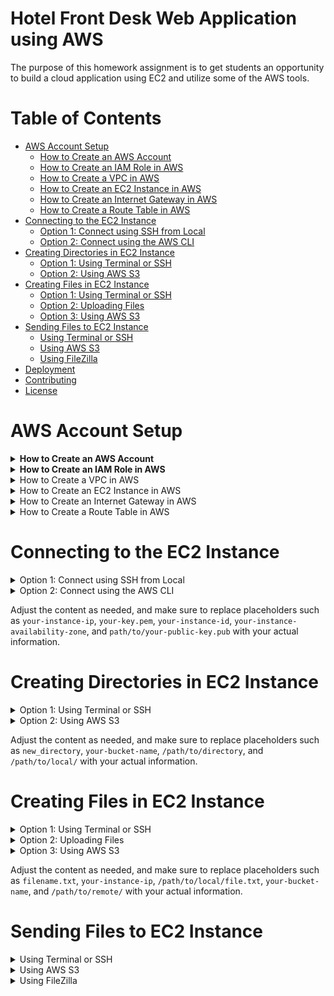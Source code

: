 # Hotel Front Desk Web Application using AWS 

The purpose of this homework assignment is to get students an opportunity to build a cloud application using EC2 and utilize some of the AWS tools.


# Table of Contents

- [AWS Account Setup](#aws-account-setup)
  - [How to Create an AWS Account](#how-to-create-an-aws-account)
  - [How to Create an IAM Role in AWS](#how-to-create-an-iam-role-in-aws)
  - [How to Create a VPC in AWS](#how-to-create-a-vpc-in-aws)
  - [How to Create an EC2 Instance in AWS](#how-to-create-an-ec2-instance-in-aws)
  - [How to Create an Internet Gateway in AWS](#how-to-create-an-internet-gateway-in-aws)
  - [How to Create a Route Table in AWS](#how-to-create-a-route-table-in-aws)
- [Connecting to the EC2 Instance](#connecting-to-the-ec2-instance)
  - [Option 1: Connect using SSH from Local](#option-1-connect-using-ssh-from-local)
  - [Option 2: Connect using the AWS CLI](#option-2-connect-using-the-aws-cli)
- [Creating Directories in EC2 Instance](#creating-directories-in-ec2-instance)
  - [Option 1: Using Terminal or SSH](#option-1-using-terminal-or-ssh)
  - [Option 2: Using AWS S3](#option-2-using-aws-s3)
- [Creating Files in EC2 Instance](#creating-files-in-ec2-instance)
  - [Option 1: Using Terminal or SSH](#option-1-using-terminal-or-ssh)
  - [Option 2: Uploading Files](#option-2-uploading-files)
  - [Option 3: Using AWS S3](#option-3-using-aws-s3)
- [Sending Files to EC2 Instance](#sending-files-to-ec2-instance)
  - [Using Terminal or SSH](#using-terminal-or-ssh)
  - [Using AWS S3](#using-aws-s3)
  - [Using FileZilla](#using-filezilla)
- [Deployment](#deployment)
- [Contributing](#contributing)
- [License](#license)



# AWS Account Setup

<details>
  <summary><strong>How to Create an AWS Account</strong></summary>

  Amazon Web Services (AWS) provides a robust cloud computing platform, and creating an AWS account is the first step to leverage its services. Follow the steps below to set up your AWS account:

  ### 1. Navigate to the AWS Sign-Up Page

  - Visit the [AWS sign-up page](https://aws.amazon.com/).
  - Look for the "Sign Up" button on the top right corner of the page and click on it.

  ### 2. Provide your Email Address

  - Enter a valid email address that you will use for your AWS account. This email will be associated with the account and used for communication from AWS.

  ### 3. Enter Account Information

  - Fill in the required information, including your name, company name (if applicable), and a secure password. Make sure to choose a strong password to enhance the security of your AWS account.

  ### 4. Contact Information Verification

  - AWS will ask you to enter your contact number. Provide a valid phone number as AWS may use it for security purposes. You will receive a verification code on this number.

  ### 5. Enter Payment Information

  - To access certain AWS services, you need to provide payment information. AWS offers a free tier with limited resources for the first 12 months, but you'll still need to enter payment details.

  ### 6. Verify your Identity

  - To enhance security, AWS may ask for additional identity verification. This may include entering a CAPTCHA or using a multi-factor authentication (MFA) device.

  ### 7. Choose a Support Plan

  - Select a support plan based on your preferences. AWS offers various plans, including a free plan with basic support.

  ### 8. Complete Sign-Up

  - Review your information, agree to the terms and conditions, and click on the "Create Account and Continue" button to complete the sign-up process.

  ### 9. Account Activation

  - You will receive an email from AWS asking you to confirm your email address. Click on the confirmation link provided in the email to activate your AWS account.

  **Congratulations!** You have successfully created an AWS account. You can now log in to the AWS Management Console and start exploring the wide range of cloud services offered by AWS.

</details>

<details>
  <summary><strong>How to Create an IAM Role in AWS</strong></summary>

  IAM roles in AWS are used to delegate permissions to entities that you trust. Follow the steps below to create an IAM role:

  ### 1. Navigate to the IAM Console

  - Go to the AWS Management Console and navigate to the IAM (Identity and Access Management) service.

  ### 2. Select "Roles" in the Navigation Pane

  - In the IAM dashboard, select "Roles" from the left navigation pane.

  ### 3. Click on "Create Role"

  - Click the "Create Role" button to initiate the role creation process.

  ### 4. Choose the Trusted Entity Type

  - Select the trusted entity type. This is typically the AWS service that will assume the role. Choose the service or entity that will assume this role.

  ### 5. Select Use Case and Permissions

  - Choose a use case scenario that best describes your use of this role, and then click "Next: Permissions."

  ### 6. Attach Policies

  - Search and attach policies that define the permissions for the role. These policies determine what actions can be performed by the role.

  ### 7. Configure Tags (Optional)

  - Optionally, you can add tags to the role for better organization and management. Click "Next: Tags" if you want to add tags.

  ### 8. Review and Name the Role

  - Provide a meaningful name and description for your role. Review the configuration settings and click "Create Role" to complete the process.

  ### 9. Access and Use the Role

  - Once the role is created, you can find it in the IAM dashboard under "Roles." To use the role, note its Amazon Resource Name (ARN) and configure the entity that will assume this role, such as an EC2 instance or an AWS Lambda function.

  **Congratulations!** You have successfully created an IAM role in AWS. This role can now be assumed by trusted entities to access AWS resources based on the assigned permissions.

</details>

<details>
  <summary> How to Create a VPC in AWS </summary>

  A Virtual Private Cloud (VPC) is a logically isolated section of the AWS Cloud where you can launch AWS resources. Follow the steps below to create a VPC:

  ### 1. Navigate to the VPC Dashboard

  - Go to the AWS Management Console and navigate to the VPC service.

  ### 2. Click on "Your VPCs"

  - In the VPC dashboard, click on "Your VPCs" in the navigation pane.

  ### 3. Click on "Create VPC"

  - Click the "Create VPC" button to initiate the VPC creation process.

  ### 4. Enter VPC Details

  - Provide a name and CIDR block for your VPC.
  - Optionally, configure IPv6 CIDR blocks and other advanced settings.

  ### 5. Configure Subnets

  - Define subnets within your VPC. Specify the CIDR block for each subnet and ensure they are associated with the VPC.

  ### 6. Configure Route Tables

  - Create and configure route tables for your VPC. Define routes for traffic leaving and entering the VPC.

  ### 7. Configure Security Groups and Network ACLs

  - Set up security groups to control inbound and outbound traffic to your instances.
  - Configure Network Access Control Lists (NACLs) for additional network-level security.

  ### 8. Configure Internet Gateway (Optional)

  - If you want your VPC to communicate with the internet, create and attach an Internet Gateway.

  ### 9. Review and Create

  - Review the configuration details for your VPC.
  - Click "Create VPC" to complete the process.

  **Congratulations!** You have successfully created a VPC in AWS. Your VPC is now ready to host and isolate AWS resources within your defined network.

</details>

<details>
  <summary>How to Create an EC2 Instance in AWS</summary>

  An EC2 instance is a virtual server in the AWS cloud. Follow the steps below to create an EC2 instance:

  ### 1. Navigate to the EC2 Dashboard

  - Go to the AWS Management Console and navigate to the EC2 service.

  ### 2. Click on "Launch Instance"

  - In the EC2 dashboard, click on "Launch Instance" to initiate the instance creation process.

  ### 3. Choose an Amazon Machine Image (AMI)

  - Select an AMI that suits your application requirements. This image will serve as the base for your instance.

  ### 4. Choose an Instance Type

  - Choose the instance type based on the computing resources needed for your application.

  ### 5. Configure Instance Details

  - Specify configuration details such as the number of instances, network settings, and user data.

  ### 6. Add Storage

  - Configure the storage settings for your instance, including the root volume and any additional volumes.

  ### 7. Configure Security Groups

  - Define security groups to control inbound and outbound traffic to your instance.

  ### 8. Review and Launch

  - Review the configuration settings and click "Launch" to proceed.

  ### 9. Create or Select Key Pair

  - Choose an existing key pair or create a new one. This key pair is crucial for accessing your instance securely.

  ### 10. Launch Instances

  - Click "Launch Instances" to create and launch your EC2 instances.

  **Congratulations!** You have successfully created an EC2 instance in AWS. Your instance is now running and ready for use.

</details>

<details>
  <summary>How to Create an Internet Gateway in AWS</summary>

  An Internet Gateway enables communication between instances in your Virtual Private Cloud (VPC) and the internet. Follow the steps below to create an Internet Gateway:

  ### 1. Navigate to the VPC Dashboard

  - Go to the AWS Management Console and navigate to the VPC service.

  ### 2. Click on "Internet Gateways" in the Navigation Pane

  - In the VPC dashboard, click on "Internet Gateways" in the left navigation pane.

  ### 3. Click on "Create Internet Gateway"

  - Click the "Create Internet Gateway" button to initiate the Internet Gateway creation process.

  ### 4. Name the Internet Gateway (Optional)

  - Optionally, provide a name for the Internet Gateway to help identify it.

  ### 5. Click on "Create Internet Gateway"

  - Click the "Create Internet Gateway" button to complete the process.

  ### 6. Attach Internet Gateway to VPC

  - In the Internet Gateways dashboard, select the Internet Gateway you just created.
  - Click on "Actions" and choose "Attach to VPC."
  - Select the VPC to which you want to attach the Internet Gateway.

  **Congratulations!** You have successfully created and attached an Internet Gateway to your VPC. Your VPC can now communicate with the internet through this gateway.

</details>

<details>
  <summary>How to Create a Route Table in AWS</summary>

  A Route Table in AWS is used to define rules for routing network traffic within a Virtual Private Cloud (VPC). Follow the steps below to create a Route Table:

  ### 1. Navigate to the VPC Dashboard

  - Go to the AWS Management Console and navigate to the VPC service.

  ### 2. Click on "Route Tables" in the Navigation Pane

  - In the VPC dashboard, click on "Route Tables" in the left navigation pane.

  ### 3. Click on "Create Route Table"

  - Click the "Create Route Table" button to initiate the Route Table creation process.

  ### 4. Name the Route Table

  - Provide a name for the Route Table to help identify its purpose.

  ### 5. Associate the Route Table with a VPC

  - In the "Associations" tab, click on "Edit associations."
  - Select the subnets you want to associate with the Route Table.

  ### 6. Add Routes

  - In the "Routes" tab, click on "Edit routes."
  - Add routes to define how network traffic should be directed.

  ### 7. Save Changes

  - Save the changes to create and configure the Route Table.

  **Congratulations!** You have successfully created a Route Table in AWS and configured routing rules for your VPC.

</details>

# Connecting to the EC2 Instance

<details>
  <summary>Option 1: Connect using SSH from Local</summary>

  Connecting to your EC2 instance using SSH from your local machine allows you to access and manage the instance securely.

  ### Prerequisites
  - An EC2 instance with SSH key pair
  - The private key (.pem) file associated with the key pair

  ### Steps
  1. Open a terminal on your local machine.
  2. Use the following command to connect to your EC2 instance. Replace `your-instance-ip` with the actual public IP address of your EC2 instance and `your-key.pem` with the path to your private key file.

      ```bash
      ssh -i /path/to/your-key.pem ec2-user@your-instance-ip
      ```

  3. You are now connected to your EC2 instance via SSH.

</details>

<details>
  <summary>Option 2: Connect using the AWS CLI</summary>

  You can also connect to your EC2 instance using the AWS Command Line Interface (CLI), providing a convenient way to manage your AWS resources.

  ### Prerequisites
  - AWS CLI installed on your local machine
  - AWS credentials configured on your machine

  ### Steps
  1. Open a terminal on your local machine.
  2. Use the following command to connect to your EC2 instance. Replace `your-instance-id` with the actual ID of your EC2 instance.

      ```bash
      aws ec2-instance-connect send-ssh-public-key --instance-id your-instance-id --availability-zone your-instance-availability-zone --instance-os-user ec2-user --ssh-public-key file://path/to/your-public-key.pub
      ```

  3. You are now connected to your EC2 instance using the AWS CLI.

</details>

Adjust the content as needed, and make sure to replace placeholders such as `your-instance-ip`, `your-key.pem`, `your-instance-id`, `your-instance-availability-zone`, and `path/to/your-public-key.pub` with your actual information.

# Creating Directories in EC2 Instance

<details>
  <summary>Option 1: Using Terminal or SSH</summary>

  You can create directories directly on your EC2 instance using the terminal or SSH connection.

  ### Steps
  1. Connect to your EC2 instance using SSH.
  2. Use terminal commands to navigate to the desired location where you want to create the directory.
  3. Use the `mkdir` command to create a new directory. For example:

      ```bash
      mkdir new_directory
      ```

  4. Verify that the directory has been successfully created.

</details>

<details>
  <summary>Option 2: Using AWS S3</summary>

  Another option is to use AWS S3 to store and retrieve directories on your EC2 instance.

  ### Steps
  1. Upload the directory (with its contents) to an S3 bucket using the AWS Management Console or AWS CLI.
  2. Connect to your EC2 instance using SSH.
  3. Use the AWS CLI to download the directory from S3 to your EC2 instance. For example:

      ```bash
      aws s3 sync s3://your-bucket-name/path/to/directory /path/to/local/
      ```

  4. Verify that the directory has been successfully downloaded.

</details>

Adjust the content as needed, and make sure to replace placeholders such as `new_directory`, `your-bucket-name`, `/path/to/directory`, and `/path/to/local/` with your actual information.

# Creating Files in EC2 Instance

<details>
  <summary>Option 1: Using Terminal or SSH</summary>

  You can create files directly on your EC2 instance using the terminal or SSH connection.

  ### Steps
  1. Connect to your EC2 instance using SSH.
  2. Use terminal commands to navigate to the desired directory where you want to create the file.
  3. Use a text editor, such as `nano`, `vim`, or `emacs`, to create and edit files. For example:

      ```bash
      nano filename.txt
      ```

  4. Enter your text in the editor, save, and exit.

</details>

<details>
  <summary>Option 2: Uploading Files</summary>

  You can upload files from your local machine to your EC2 instance.

  ### Steps
  1. Use a tool like `scp` or an SFTP client to transfer files from your local machine to the EC2 instance. For example:

      ```bash
      scp /path/to/local/file.txt ec2-user@your-instance-ip:/path/to/remote/
      ```

  2. Connect to your EC2 instance using SSH.
  3. Verify that the file has been successfully transferred.

</details>

<details>
  <summary>Option 3: Using AWS S3</summary>

  Another option is to use AWS S3 to store and retrieve files on your EC2 instance.

  ### Steps
  1. Upload the file to an S3 bucket using the AWS Management Console or AWS CLI.
  2. Connect to your EC2 instance using SSH.
  3. Use the AWS CLI to download the file from S3 to your EC2 instance. For example:

      ```bash
      aws s3 cp s3://your-bucket-name/path/to/file.txt /path/to/local/
      ```

  4. Verify that the file has been successfully downloaded.

</details>

Adjust the content as needed, and make sure to replace placeholders such as `filename.txt`, `your-instance-ip`, `/path/to/local/file.txt`, `your-bucket-name`, and `/path/to/remote/` with your actual information.

# Sending Files to EC2 Instance

<details>
  <summary>Using Terminal or SSH</summary>

  You can send files directly to your EC2 instance using the terminal or SSH connection.

  ### Steps
  1. Connect to your EC2 instance using SSH.
  2. Use terminal commands to navigate to the destination location on your EC2 instance.
  3. Use the `scp` command to securely copy files from your local machine to the EC2 instance. For example:

      ```bash
      scp /path/to/local/file.txt ec2-user@your-instance-ip:/path/on/ec2/
      ```

  4. Verify that the file has been successfully copied.

</details>

<details>
  <summary>Using AWS S3</summary>

  Another option is to use AWS S3 to store and retrieve files on your EC2 instance.

  ### Steps
  1. Upload the file to an S3 bucket using the AWS Management Console or AWS CLI.
  2. Connect to your EC2 instance using SSH.
  3. Use the AWS CLI to download the file from S3 to your EC2 instance. For example:

      ```bash
      aws s3 cp s3://your-bucket-name/path/to/file.txt /path/on/ec2/
      ```

  4. Verify that the file has been successfully downloaded.

</details>

<details>
  <summary>Using FileZilla</summary>

  FileZilla is a popular graphical SFTP client that simplifies file transfer to and from your EC2 instance.

  ### Steps

  #### 1. Download and Install FileZilla Client

  - Download FileZilla Client from the [official website](https://filezilla-project.org/) (make sure to download the client version, not the server version).
  - Install FileZilla Client on your local machine.

  #### 2. Gather EC2 Instance Information

  - Open the AWS Management Console.
  - Navigate to the EC2 service.
  - Note the following information:
    - **Public IP address** of your EC2 instance.
    - **Username** (usually `ec2-user` for Amazon Linux instances).
    - **Private key** (.pem file) used for authentication.

  #### 3. Configure FileZilla

  - Open FileZilla and go to `File` > `Site Manager`.
  - Click on `New Site` and enter a name for your EC2 instance.
  - Set the `Protocol` to `SFTP - SSH File Transfer Protocol`.
  - Enter the EC2 instance's **Public IP address** as the `Host`.
  - Set the `Port` to `22`.
  - Select `Key file` as the logon type and browse to your EC2 instance's **Private key** (.pem file).
  - Click `Connect` to save the configuration.

  #### 4. Connect to the EC2 Instance

  - In FileZilla, select the EC2 instance from the `Site Manager` or click `File` > `Site Manager` and select your EC2 site.
  - Click `Connect`.

  #### 5. Transfer Files

  - Once connected, you'll see the local files on the left and the remote files on the right.
  - Navigate to the destination directory on the EC2 instance (right side).
  - Select the files on your local machine (left side) that you want to transfer.
  - Drag and drop the selected files to the desired directory on the EC2 instance.

  #### 6. Verify Transfer

  - After the transfer is complete, verify that the files appear in the correct destination on the EC2 instance.

  **Note:** Ensure that you've set the correct file and directory permissions on the EC2 instance for FileZilla to access and transfer files.

</details>


